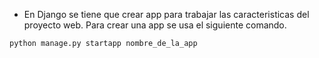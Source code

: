 - En Django se tiene que crear app para trabajar las caracteristicas del proyecto web. Para crear una app se usa el siguiente comando.

```python
python manage.py startapp nombre_de_la_app
```